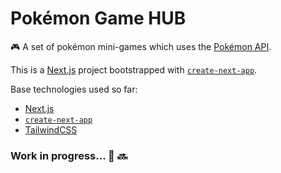 # Pokémon Game HUB

:video_game: A set of pokémon mini-games which uses the [Pokémon API](https://pokeapi.co/).

This is a [Next.js](https://nextjs.org/) project bootstrapped with [`create-next-app`](https://github.com/vercel/next.js/tree/canary/packages/create-next-app).

Base technologies used so far:
- [Next.js](https://nextjs.org/)
- [`create-next-app`](https://github.com/vercel/next.js/tree/canary/packages/create-next-app)
- [TailwindCSS](https://tailwindcss.com/)

### Work in progress... :construction: :soon: